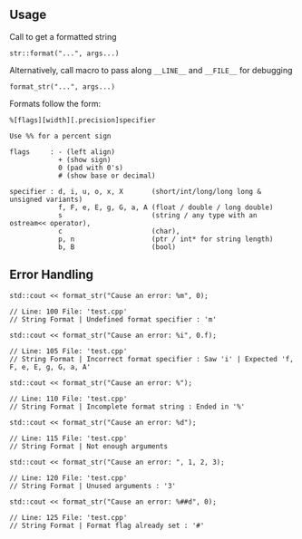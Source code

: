 ## Usage

Call to get a formatted string 
	
	str::format("...", args...)
	
Alternatively, call macro to pass along `__LINE__` and `__FILE__` for debugging
	
	format_str("...", args...)

Formats follow the form:
	
	%[flags][width][.precision]specifier 

	Use %% for a percent sign

	flags	  : - (left align)
				+ (show sign)
				0 (pad with 0's)
				# (show base or decimal) 

	specifier : d, i, u, o, x, X       (short/int/long/long long & unsigned variants)
				f, F, e, E, g, G, a, A (float / double / long double)
				s                      (string / any type with an ostream<< operator), 
				c                      (char), 
				p, n                   (ptr / int* for string length)
	            b, B                   (bool)

## Error Handling

	std::cout << format_str("Cause an error: %m", 0);

	// Line: 100 File: 'test.cpp'
	// String Format | Undefined format specifier : 'm'

	std::cout << format_str("Cause an error: %i", 0.f);

	// Line: 105 File: 'test.cpp'
	// String Format | Incorrect format specifier : Saw 'i' | Expected 'f, F, e, E, g, G, a, A'
	
	std::cout << format_str("Cause an error: %");

	// Line: 110 File: 'test.cpp'
	// String Format | Incomplete format string : Ended in '%'

	std::cout << format_str("Cause an error: %d");

	// Line: 115 File: 'test.cpp'
	// String Format | Not enough arguments
	
	std::cout << format_str("Cause an error: ", 1, 2, 3);

	// Line: 120 File: 'test.cpp'
	// String Format | Unused arguments : '3'

	std::cout << format_str("Cause an error: %##d", 0);

	// Line: 125 File: 'test.cpp'
	// String Format | Format flag already set : '#'